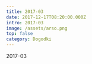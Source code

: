 ```yaml
---
title: 2017-03
date: 2017-12-17T08:20:00.000Z
intro: 2017-03
image: /assets/arso.png
top: false
category: Dogodki
---
```

2017-03
